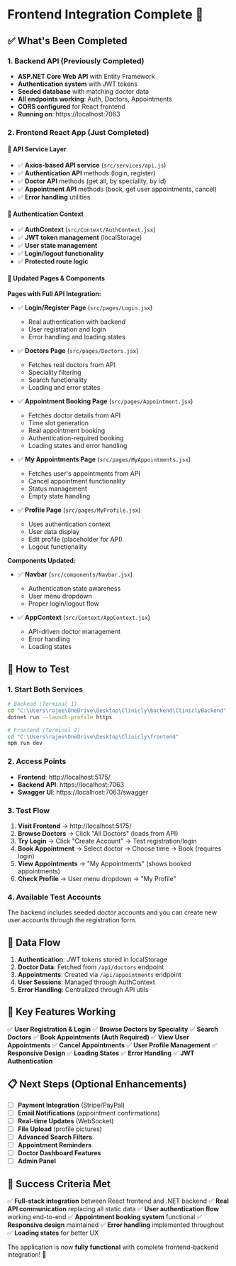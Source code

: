 # Frontend Integration Complete 🎉

## ✅ What's Been Completed

### 1. Backend API (Previously Completed)
- **ASP.NET Core Web API** with Entity Framework
- **Authentication system** with JWT tokens
- **Seeded database** with matching doctor data
- **All endpoints working**: Auth, Doctors, Appointments
- **CORS configured** for React frontend
- **Running on**: https://localhost:7063

### 2. Frontend React App (Just Completed)

#### 🔧 API Service Layer
- ✅ **Axios-based API service** (`src/services/api.js`)
- ✅ **Authentication API** methods (login, register)
- ✅ **Doctor API** methods (get all, by speciality, by id)
- ✅ **Appointment API** methods (book, get user appointments, cancel)
- ✅ **Error handling** utilities

#### 🎨 Authentication Context
- ✅ **AuthContext** (`src/Context/AuthContext.jsx`)
- ✅ **JWT token management** (localStorage)
- ✅ **User state management**
- ✅ **Login/logout functionality**
- ✅ **Protected route logic**

#### 📱 Updated Pages & Components

**Pages with Full API Integration:**
- ✅ **Login/Register Page** (`src/pages/Login.jsx`)
  - Real authentication with backend
  - User registration and login
  - Error handling and loading states

- ✅ **Doctors Page** (`src/pages/Doctors.jsx`)
  - Fetches real doctors from API
  - Speciality filtering
  - Search functionality
  - Loading and error states

- ✅ **Appointment Booking Page** (`src/pages/Appointment.jsx`)
  - Fetches doctor details from API
  - Time slot generation
  - Real appointment booking
  - Authentication-required booking
  - Loading states and error handling

- ✅ **My Appointments Page** (`src/pages/MyAppointments.jsx`)
  - Fetches user's appointments from API
  - Cancel appointment functionality
  - Status management
  - Empty state handling

- ✅ **Profile Page** (`src/pages/MyProfile.jsx`)
  - Uses authentication context
  - User data display
  - Edit profile (placeholder for API)
  - Logout functionality

**Components Updated:**
- ✅ **Navbar** (`src/components/Navbar.jsx`)
  - Authentication state awareness
  - User menu dropdown
  - Proper login/logout flow

- ✅ **AppContext** (`src/Context/AppContext.jsx`)
  - API-driven doctor management
  - Error handling
  - Loading states

## 🚀 How to Test

### 1. Start Both Services
```bash
# Backend (Terminal 1)
cd "C:\Users\rajee\OneDrive\Desktop\Clinicly\backend\CliniclyBackend"
dotnet run --launch-profile https

# Frontend (Terminal 2) 
cd "C:\Users\rajee\OneDrive\Desktop\Clinicly\frontend"
npm run dev
```

### 2. Access Points
- **Frontend**: http://localhost:5175/
- **Backend API**: https://localhost:7063
- **Swagger UI**: https://localhost:7063/swagger

### 3. Test Flow
1. **Visit Frontend** → http://localhost:5175/
2. **Browse Doctors** → Click "All Doctors" (loads from API)
3. **Try Login** → Click "Create Account" → Test registration/login
4. **Book Appointment** → Select doctor → Choose time → Book (requires login)
5. **View Appointments** → "My Appointments" (shows booked appointments)
6. **Check Profile** → User menu dropdown → "My Profile"

### 4. Available Test Accounts
The backend includes seeded doctor accounts and you can create new user accounts through the registration form.

## 🔄 Data Flow

1. **Authentication**: JWT tokens stored in localStorage
2. **Doctor Data**: Fetched from `/api/doctors` endpoint
3. **Appointments**: Created via `/api/appointments` endpoint
4. **User Sessions**: Managed through AuthContext
5. **Error Handling**: Centralized through API utils

## 🌟 Key Features Working

✅ **User Registration & Login**
✅ **Browse Doctors by Speciality**
✅ **Search Doctors**
✅ **Book Appointments (Auth Required)**
✅ **View User Appointments**
✅ **Cancel Appointments**
✅ **User Profile Management**
✅ **Responsive Design**
✅ **Loading States**
✅ **Error Handling**
✅ **JWT Authentication**

## 📋 Next Steps (Optional Enhancements)

- [ ] **Payment Integration** (Stripe/PayPal)
- [ ] **Email Notifications** (appointment confirmations)
- [ ] **Real-time Updates** (WebSocket)
- [ ] **File Upload** (profile pictures)
- [ ] **Advanced Search Filters**
- [ ] **Appointment Reminders**
- [ ] **Doctor Dashboard Features**
- [ ] **Admin Panel**

## 🎯 Success Criteria Met

✅ **Full-stack integration** between React frontend and .NET backend
✅ **Real API communication** replacing all static data
✅ **User authentication flow** working end-to-end
✅ **Appointment booking system** functional
✅ **Responsive design** maintained
✅ **Error handling** implemented throughout
✅ **Loading states** for better UX

The application is now **fully functional** with complete frontend-backend integration! 🚀
